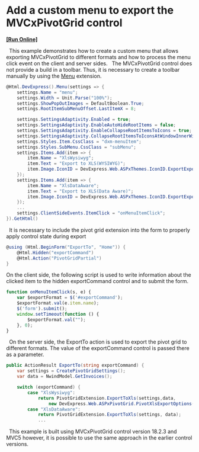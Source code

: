 # Add a custom menu to export the MVCxPivotGrid control
<!-- run online -->
**[[Run Online]](https://codecentral.devexpress.com/180379079/)**
<!-- run online end -->
 
This example demonstrates how to create a custom menu that allows exporting MVCxPivotGrid to different formats and how to process the menu click event on the client and server sides.
 
The MVCxPivotGrid control does not provide a build in a toolbar. Thus, it is necessary to create a toolbar manually by using the <a href="https://docs.devexpress.com/AspNet/9003/asp.net-mvc-extensions/site-navigation-and-layout/menu/overview-menu">Menu</a> extension.
 

```cs
@Html.DevExpress().Menu(settings => {
    settings.Name = "menu";
    settings.Width = Unit.Parse("100%");
    settings.ShowPopOutImages = DefaultBoolean.True;
    settings.RootItemSubMenuOffset.LastItemX = 8;

    settings.SettingsAdaptivity.Enabled = true;
    settings.SettingsAdaptivity.EnableAutoHideRootItems = false;
    settings.SettingsAdaptivity.EnableCollapseRootItemsToIcons = true;
    settings.SettingsAdaptivity.CollapseRootItemsToIconsAtWindowInnerWidth = 1200;
    settings.Styles.Item.CssClass = "dxm-menuItem";
    settings.Styles.SubMenu.CssClass = "subMenu";
    settings.Items.Add(item => {
        item.Name = "XlsWysiwyg";
        item.Text = "Export to XLS(WYSIWYG)";
        item.Image.IconID = DevExpress.Web.ASPxThemes.IconID.ExportExporttoxls32x32;
    });
    settings.Items.Add(item => {
        item.Name = "XlsDataAware";
        item.Text = "Export to XLS(Data Aware)";
        item.Image.IconID = DevExpress.Web.ASPxThemes.IconID.ExportExporttoxls32x32gray;
    });
    ...
    settings.ClientSideEvents.ItemClick = "onMenuItemClick";
}).GetHtml()

```

 
It is necessary to include the pivot grid extension into the form to properly apply control state during export
```cs
@using (Html.BeginForm("ExportTo", "Home")) {
    @Html.Hidden("exportCommand")
    @Html.Action("PivotGridPartial")
}

```

On the client side, the following script is used to write information about the clicked item to the hidden exportCommand control and to submit the form.
```js
function onMenuItemClick(s, e) {
	var $exportFormat = $('#exportCommand');
	$exportFormat.val(e.item.name);
	$('form').submit();
	window.setTimeout(function () {
		$exportFormat.val("");
	}, 0);
}
```
 
On the server side, the ExportTo action is used to export the pivot grid to different formats. The value of the exportCommand control is passed there as a parameter.


```cs
public ActionResult ExportTo(string exportCommand) {
    var settings = CreatePivotGridSettings();
    var data = NwindModel.GetInvoices();

    switch (exportCommand) {
        case "XlsWysiwyg":
            return PivotGridExtension.ExportToXls(settings,data, 
                new DevExpress.Web.ASPxPivotGrid.PivotXlsExportOptions() { ExportType = DevExpress.Export.ExportType.WYSIWYG } );
        case "XlsDataAware":
            return PivotGridExtension.ExportToXls(settings, data);
            ...
```
 
This example is built using MVCxPivotGrid control version 18.2.3 and MVC5 however, it is possible to use the same approach in the earlier control versions.
